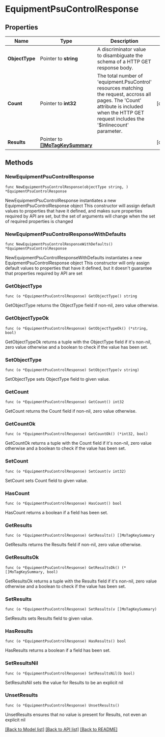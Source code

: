 # EquipmentPsuControlResponse

## Properties

Name | Type | Description | Notes
------------ | ------------- | ------------- | -------------
**ObjectType** | Pointer to **string** | A discriminator value to disambiguate the schema of a HTTP GET response body. | 
**Count** | Pointer to **int32** | The total number of &#39;equipment.PsuControl&#39; resources matching the request, accross all pages. The &#39;Count&#39; attribute is included when the HTTP GET request includes the &#39;$inlinecount&#39; parameter. | [optional] 
**Results** | Pointer to [**[]MoTagKeySummary**](mo.TagKeySummary.md) |  | [optional] 

## Methods

### NewEquipmentPsuControlResponse

`func NewEquipmentPsuControlResponse(objectType string, ) *EquipmentPsuControlResponse`

NewEquipmentPsuControlResponse instantiates a new EquipmentPsuControlResponse object
This constructor will assign default values to properties that have it defined,
and makes sure properties required by API are set, but the set of arguments
will change when the set of required properties is changed

### NewEquipmentPsuControlResponseWithDefaults

`func NewEquipmentPsuControlResponseWithDefaults() *EquipmentPsuControlResponse`

NewEquipmentPsuControlResponseWithDefaults instantiates a new EquipmentPsuControlResponse object
This constructor will only assign default values to properties that have it defined,
but it doesn't guarantee that properties required by API are set

### GetObjectType

`func (o *EquipmentPsuControlResponse) GetObjectType() string`

GetObjectType returns the ObjectType field if non-nil, zero value otherwise.

### GetObjectTypeOk

`func (o *EquipmentPsuControlResponse) GetObjectTypeOk() (*string, bool)`

GetObjectTypeOk returns a tuple with the ObjectType field if it's non-nil, zero value otherwise
and a boolean to check if the value has been set.

### SetObjectType

`func (o *EquipmentPsuControlResponse) SetObjectType(v string)`

SetObjectType sets ObjectType field to given value.


### GetCount

`func (o *EquipmentPsuControlResponse) GetCount() int32`

GetCount returns the Count field if non-nil, zero value otherwise.

### GetCountOk

`func (o *EquipmentPsuControlResponse) GetCountOk() (*int32, bool)`

GetCountOk returns a tuple with the Count field if it's non-nil, zero value otherwise
and a boolean to check if the value has been set.

### SetCount

`func (o *EquipmentPsuControlResponse) SetCount(v int32)`

SetCount sets Count field to given value.

### HasCount

`func (o *EquipmentPsuControlResponse) HasCount() bool`

HasCount returns a boolean if a field has been set.

### GetResults

`func (o *EquipmentPsuControlResponse) GetResults() []MoTagKeySummary`

GetResults returns the Results field if non-nil, zero value otherwise.

### GetResultsOk

`func (o *EquipmentPsuControlResponse) GetResultsOk() (*[]MoTagKeySummary, bool)`

GetResultsOk returns a tuple with the Results field if it's non-nil, zero value otherwise
and a boolean to check if the value has been set.

### SetResults

`func (o *EquipmentPsuControlResponse) SetResults(v []MoTagKeySummary)`

SetResults sets Results field to given value.

### HasResults

`func (o *EquipmentPsuControlResponse) HasResults() bool`

HasResults returns a boolean if a field has been set.

### SetResultsNil

`func (o *EquipmentPsuControlResponse) SetResultsNil(b bool)`

 SetResultsNil sets the value for Results to be an explicit nil

### UnsetResults
`func (o *EquipmentPsuControlResponse) UnsetResults()`

UnsetResults ensures that no value is present for Results, not even an explicit nil

[[Back to Model list]](../README.md#documentation-for-models) [[Back to API list]](../README.md#documentation-for-api-endpoints) [[Back to README]](../README.md)


